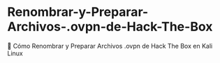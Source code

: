 # Renombrar-y-Preparar-Archivos-.ovpn-de-Hack-The-Box
🧠 Cómo Renombrar y Preparar Archivos .ovpn de Hack The Box en Kali Linux
